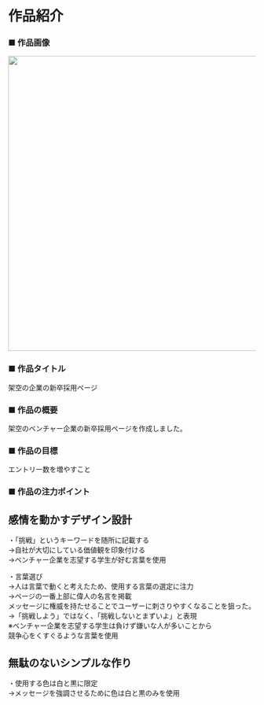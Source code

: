 # 作品紹介
### ■ 作品画像
<img src="https://i.gyazo.com/8c69f23264d4c015b9f5dfdc07fba8e9.png" width="600"><br>
 
### ■ 作品タイトル  
架空の企業の新卒採用ページ<br>

### ■ 作品の概要 
架空のベンチャー企業の新卒採用ページを作成しました。<br>
 
### ■ 作品の目標
エントリー数を増やすこと<br>

### ■ 作品の注力ポイント
## 感情を動かすデザイン設計<br>  

・「挑戦」というキーワードを随所に記載する<br>
→自社が大切にしている価値観を印象付ける<br>
→ベンチャー企業を志望する学生が好む言葉を使用<br>  

・言葉選び<br>
→人は言葉で動くと考えたため、使用する言葉の選定に注力<br>
→ページの一番上部に偉人の名言を掲載<br>
メッセージに権威を持たせることでユーザーに刺さりやすくなることを狙った。<br>
→「挑戦しよう」ではなく、「挑戦しないとまずいよ」と表現<br>
※ベンチャー企業を志望する学生は負けず嫌いな人が多いことから<br>
競争心をくすぐるような言葉を使用<br>  

## 無駄のないシンプルな作り<br>
・使用する色は白と黒に限定<br>
→メッセージを強調させるために色は白と黒のみを使用<br>

